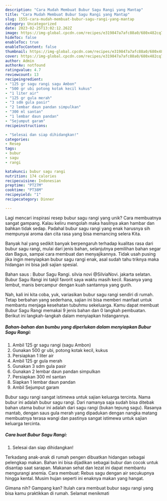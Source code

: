```yaml
---
description: "Cara Mudah Membuat Bubur Sagu Rangi yang Mantap"
title: "Cara Mudah Membuat Bubur Sagu Rangi yang Mantap"
slug: 1555-cara-mudah-membuat-bubur-sagu-rangi-yang-mantap
category: Uncategorized
date: 2023-02-25T13:02:12.262Z
image: https://img-global.cpcdn.com/recipes/e319847a7afc88a0/680x482cq70/bubur-sagu-rangi-foto-resep-utama.jpg
hideToc: false
enableToc: true
enableTocContent: false
thumbnail: https://img-global.cpcdn.com/recipes/e319847a7afc88a0/680x482cq70/bubur-sagu-rangi-foto-resep-utama.jpg
cover: https://img-global.cpcdn.com/recipes/e319847a7afc88a0/680x482cq70/bubur-sagu-rangi-foto-resep-utama.jpg
author: Admin
authorAv: notfound
ratingvalue: 4.7
reviewcount: 13
recipeingredient:
- "125 gr sagu rangi sagu Ambon"
- "500 gr ubi potong kotak kecil kukus"
- "1 liter air"
- "125 gr gula merah"
- "3 sdm gula pasir"
- "2 lembar daun pandan simpulkan"
- "300 ml santan"
- "1 lembar daun pandan"
- "Sejumput garam"
recipeinstructions:

- "Selesai dan siap dihidangkan!"
categories:
- Resep
tags:
- bubur
- sagu
- rangi

katakunci: bubur sagu rangi 
nutrition: 174 calories
recipecuisine: Indonesian
preptime: "PT27M"
cooktime: "PT38M"
recipeyield: "1"
recipecategory: Dinner

---
```





Lagi mencari inspirasi resep bubur sagu rangi yang unik? Cara membuatnya sangat gampang. Kalau keliru mengolah maka hasilnya akan hambar dan bahkan tidak sedap. Padahal bubur sagu rangi yang enak harusnya sih mempunyai aroma dan cita rasa yang bisa memancing selera Kita.





Banyak hal yang sedikit banyak berpengaruh terhadap kualitas rasa dari bubur sagu rangi, mulai dari jenis bahan, selanjutnya pemilihan bahan segar dan Bagus, sampai cara membuat dan menyajikannya. Tidak usah pusing jika ingin menyiapkan bubur sagu rangi enak,      asal sudah tahu triknya maka hidangan ini bisa jadi sajian spesial.














Bahan saus : Bubur Sagu Rangi. silvia novi @SilviaNovi. jakarta selatan. Bubur Sagu Rangi ini takjil favorit saya waktu masih kecil. Rasanya yang lembut, manis bercampur dengan kuah santannya yang gurih.






Nah, kali ini kita coba, yuk, variasikan bubur sagu rangi sendiri di rumah. Tetap berbahan yang sederhana, sajian ini bisa memberi manfaat untuk membantu menjaga kesehatan tubuhmu sekeluarga. Kamu dapat membuat Bubur Sagu Rangi memakai 9 jenis bahan dan 0 langkah pembuatan. Berikut ini langkah-langkah dalam menyiapkan hidangannya.

<!--inarticleads1-->

##### Bahan-bahan dan bumbu yang diperlukan dalam menyiapkan Bubur Sagu Rangi:

1. Ambil 125 gr sagu rangi (sagu Ambon)
1. Gunakan 500 gr ubi, potong kotak kecil, kukus
1. Persiapkan 1 liter air
1. Ambil 125 gr gula merah
1. Gunakan 3 sdm gula pasir
1. Gunakan 2 lembar daun pandan simpulkan
1. Persiapkan 300 ml santan
1. Siapkan 1 lembar daun pandan
1. Ambil Sejumput garam


Bubur sagu rangi sangat istimewa untuk sajian keluarga tercinta. Nama bubur ini adalah bubur sagu rangi. Dari namanya saja sudah bisa ditebak bahan utama bubur ini adalah dari sagu rangi (bukan tepung sagu). Rasanya mantab, dengan saus gula merah yang dipadukan dengan nangka matang membuatnya terasa wangi dan pastinya sangat istimewa untuk sajian keluarga tercinta. 

<!--inarticleads2-->

##### Cara buat Bubur Sagu Rangi:


1. Selesai dan siap dihidangkan!

Terkadang anak-anak di rumah pengen dibuatkan hidangan sebagai pelengkap makan. Bahan ini bisa dijadikan sebagai bubur dan cocok untuk disantap saat sarapan. Makanan sehat dan lezat ini dapat membantu mengurangi anemia. Cara membuat: Rebus sagu dengan air secukupnya hingga kental. Musim hujan seperti ini enaknya makan yang hangat. 

Gimana nih? Gampang kan? Itulah cara membuat bubur sagu rangi yang bisa kamu praktikkan di rumah. Selamat menikmati

